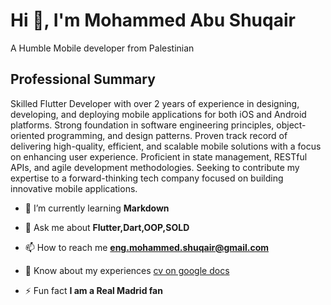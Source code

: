 # Hi 👋, I'm Mohammed Abu Shuqair

A Humble Mobile developer from Palestinian

## Professional Summary

Skilled Flutter Developer with over 2 years of experience in designing,
developing, and deploying mobile applications for both iOS and Android
platforms. Strong foundation in software engineering principles, object-oriented
programming, and design patterns. Proven track record of delivering
high-quality, efficient, and scalable mobile solutions with a focus on enhancing
user experience. Proficient in state management, RESTful APIs, and agile
development methodologies. Seeking to contribute my expertise to a
forward-thinking tech company focused on building innovative mobile
applications.

- 🌱 I’m currently learning **Markdown**

- 💬 Ask me about **Flutter,Dart,OOP,SOLD**

- 📫 How to reach me **<eng.mohammed.shuqair@gmail.com>**

- 📄 Know about my experiences
  [cv on google docs](https://docs.google.com/document/d/1b3wU07atbRME8LfNhLyRsinMGkfSYMgzNsdYXSXi-p8/edit?tab=t.0)

- ⚡ Fun fact **I am a Real Madrid fan**

